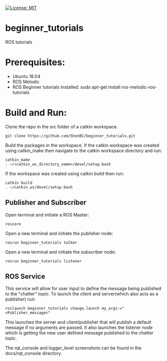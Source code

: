 [![License: MIT](https://img.shields.io/badge/License-MIT-green.svg)](https://opensource.org/licenses/MIT)

# beginner_tutorials
ROS tutorials

# Prerequisites:
- Ubuntu 18.04
- ROS Melodic
- ROS Beginner tutorials installed:
    sudo apt-get install ros-melodic-ros-tutorials

# Build and Run:
Clone the repo in the src folder of a catkin workspace.

    git clone https://github.com/ShonBC/beginner_tutorials.git

Build the packages in the workspace. 
If the catkin workspace was created using catkin_make then navigate to the catkin workspace directory and run:

    catkin_make
    . ~/<catkin_ws_directory_name>/devel/setup.bash

If the workspace was created using catkin build then run:

    catkin build
    . ~/catkin_ws/devel/setup.bash

## Publisher and Subscriber
Open terminal and initiate a ROS Master:

    roscore

Open a new terminal and initiate the publisher node:

    rosrun beginner_tutorials talker 

Open a new terminal and initiate the subscriber node:

    rosrun beginner_tutorials listener 

## ROS Service
This service will allow for user input to define the message being published to the "chatter" topic. 
To launch the client and server(which also acts as a publisher) run:

    roslaunch beginner_tutorials change.launch my_args:="<Publisher_message>"

This launches the server and client/publisher that will publish a default message if no arguments are passed. It also launches the listener node which is getting the new user defined message published to the chatter topic.

The rqt_console and logger_level screenshots can be found in the docs/rqt_console directory. 